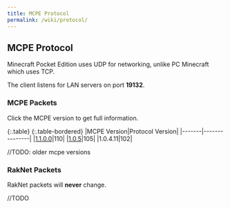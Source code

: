 ```yaml
---
title: MCPE Protocol
permalink: /wiki/protocol/
---
```

## MCPE Protocol
Minecraft Pocket Edition uses UDP for networking, unlike PC Minecraft which uses TCP.  
  
The client listens for LAN servers on port **19132**.

### MCPE Packets
Click the MCPE version to get full information.

{:.table}
{:.table-bordered}
|MCPE Version|Protocol Version|
|-------|---------------|
|[1.1.0.0](1.1.0.0/)|110|
|[1.0.5](1.0.5/)|105|
|1.0.4.11|102|

//TODO: older mcpe versions

### RakNet Packets
RakNet packets will **never** change.  
  
//TODO
